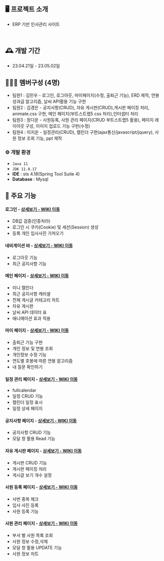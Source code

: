 ## 🖥️ 프로젝트 소개
- ERP 기반 인사관리 사이트
<br>

## 🕰️ 개발 기간
* 23.04.21일 - 23.05.02일

## 🧑‍🤝‍🧑 멤버구성 (4명)
 - 팀원1 : 김민우 - 로그인, 로그아웃, 마이페이지(수정, 출퇴근 기능), ERD 제작, 
                   연봉 성과급 알고리즘, 날씨 API활용 기능 구현
 - 팀원2 : 김경은 - 공지사항(CRUD), 자유 게시판(CRUD),게시판 페이징 처리, animate.css 구현, 메인 페이지(부트스트랩5 css 처리),인터셉터 처리 
 - 팀원3 : 정다운 - 사원등록, 사원 관리 페이지(CRUD 부트스트랩5 활용), 페이지 레이아웃 구성, 이미지 업로드 기능 구현(수정) 
 - 팀원4 : 이지운 - 일정관리(CRUD), 캘린더 구현(ajax통신/javascript/jquery), 사원 정보 조회 기능, ppt 제작

### ⚙️ 개발 환경
- `Java 11`
- `JDK 11.0.17`
- **IDE** : sts 4.18(Spring Tool Suite 4)
- **Database** : Mysql

## 📌 주요 기능
#### 로그인 - <a href="https://github.com/sexyflowermins/green_erp/wiki/%EB%A1%9C%EA%B7%B8%EC%9D%B8" >상세보기 - WIKI 이동</a>
- DB값 검증(인증처라)
- 로그인 시 쿠키(Cookie) 및 세션(Session) 생성
- 등록 개인 입사사진 가져오기

#### 네비게이션 바 - <a href="https://github.com/sexyflowermins/green_erp/wiki/%EB%A1%9C%EA%B7%B8%EC%9D%B8" >상세보기 - WIKI 이동</a>
- 로그아웃 기능
- 최근 공지사항 기능

#### 메인 페이지 - <a href="https://github.com/sexyflowermins/green_erp/wiki/%EB%A1%9C%EA%B7%B8%EC%9D%B8" >상세보기 - WIKI 이동</a>
- 미니 캘린더
- 최근 공지사항 캐러셀
- 전체 게시글 카테고리 차트
- 자유 게시판 
- 날씨 API 데이터 표
- 애니메이션 효과 적용

#### 마이 페이지 - <a href="https://github.com/sexyflowermins/green_erp/wiki/%EB%A1%9C%EA%B7%B8%EC%9D%B8" >상세보기 - WIKI 이동</a>
- 출퇴근 기능 구현
- 개인 정보 및 연봉 조회 
- 개인정보 수정 기능
- 연도별 호봉에 따른 연봉 알고리즘
- 내 질문 확인하기

#### 일정 관리 페이지 - <a href="https://github.com/sexyflowermins/green_erp/wiki/%EB%A1%9C%EA%B7%B8%EC%9D%B8" >상세보기 - WIKI 이동</a>
- fullcalendar
- 일정 CRUD 기능
- 캘린더 일정 표시
- 일정 상세 페이지

#### 공지사항 페이지 - <a href="https://github.com/sexyflowermins/green_erp/wiki/%EB%A1%9C%EA%B7%B8%EC%9D%B8" >상세보기 - WIKI 이동</a>
- 공지사항 CRUD 기능
- 모달 창 활용 Read 기능

#### 자유 게시판 페이지 - <a href="https://github.com/sexyflowermins/green_erp/wiki/%EB%A1%9C%EA%B7%B8%EC%9D%B8" >상세보기 - WIKI 이동</a>
- 게시판 CRUD 기능
- 게시판 페이징 처리
- 게시글 보기 개수 설정

#### 사원 등록 페이지 - <a href="https://github.com/sexyflowermins/green_erp/wiki/%EB%A1%9C%EA%B7%B8%EC%9D%B8" >상세보기 - WIKI 이동</a>
- 사번 중복 체크
- 입사 사진 등록 
- 사원 등록 기능 

#### 사원 관리 페이지 - <a href="https://github.com/sexyflowermins/green_erp/wiki/%EB%A1%9C%EA%B7%B8%EC%9D%B8" >상세보기 - WIKI 이동</a>
- 부서 별 사원 목록 조회
- 사원 정보 수정,삭제
- 모달 창 활용 UPDATE 기능
- 사원 정보 차트
